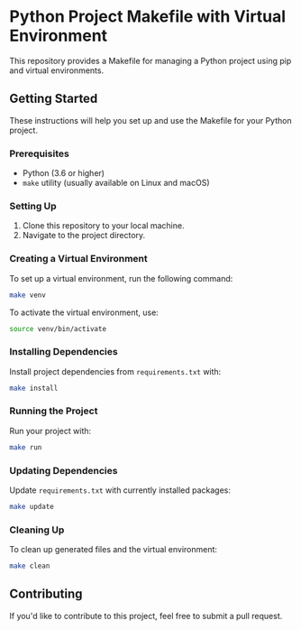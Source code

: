 

# Python Project Makefile with Virtual Environment

This repository provides a Makefile for managing a Python project using pip and virtual environments.

## Getting Started

These instructions will help you set up and use the Makefile for your Python project.

### Prerequisites

- Python (3.6 or higher)
- `make` utility (usually available on Linux and macOS)

### Setting Up

1. Clone this repository to your local machine.
2. Navigate to the project directory.

### Creating a Virtual Environment

To set up a virtual environment, run the following command:

```bash
make venv
```

To activate the virtual environment, use:

```bash
source venv/bin/activate
```

### Installing Dependencies

Install project dependencies from `requirements.txt` with:

```bash
make install
```

### Running the Project

Run your project with:

```bash
make run
```

### Updating Dependencies

Update `requirements.txt` with currently installed packages:

```bash
make update
```

### Cleaning Up

To clean up generated files and the virtual environment:

```bash
make clean
```

## Contributing

If you'd like to contribute to this project, feel free to submit a pull request.





